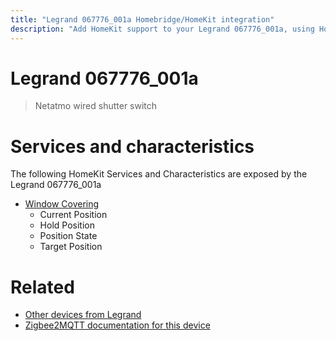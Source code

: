 ```yaml
---
title: "Legrand 067776_001a Homebridge/HomeKit integration"
description: "Add HomeKit support to your Legrand 067776_001a, using Homebridge, Zigbee2MQTT and homebridge-z2m."
---
```

<!---
This file has been GENERATED using src/docgen/docgen.ts
DO NOT EDIT THIS FILE MANUALLY!
-->
# Legrand 067776_001a
> Netatmo wired shutter switch


# Services and characteristics
The following HomeKit Services and Characteristics are exposed by
the Legrand 067776_001a

* [Window Covering](../../cover.md)
  * Current Position
  * Hold Position
  * Position State
  * Target Position


# Related
* [Other devices from Legrand](../index.md#legrand)
* [Zigbee2MQTT documentation for this device](https://www.zigbee2mqtt.io/devices/067776_001a.html)
